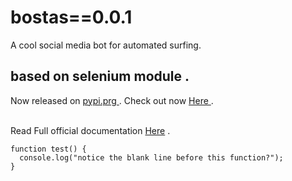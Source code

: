 # bostas==0.0.1
A cool social media bot for automated surfing.
## based on selenium module .

Now released on <a href="https://pypi.org/"> pypi.prg </a>. Check out now <a href="https://pypi.org/project/bostas/0.0.1/" >Here </a>.

<br>Read Full official documentation <a href="#">Here</a> .

```
function test() {
  console.log("notice the blank line before this function?");
}
```
